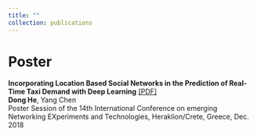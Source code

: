```yaml
---
title: ""
collection: publications
---
```

Poster
===
<b>Incorporating Location Based Social Networks in the Prediction of Real-Time Taxi Demand with Deep Learning</b> [[PDF]](https://dongheuw.github.io/files/taxi-conext18.pdf) <br> <b>Dong He</b>, Yang Chen <br> Poster Session of the 14th International Conference on emerging Networking EXperiments and Technologies, Heraklion/Crete, Greece, Dec. 2018 <br> 